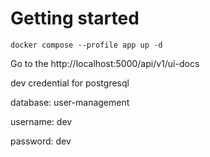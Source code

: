 # Getting started
```shell
docker compose --profile app up -d
```
Go to the http://localhost:5000/api/v1/ui-docs

dev credential  for postgresql

database: user-management

username: dev

password: dev